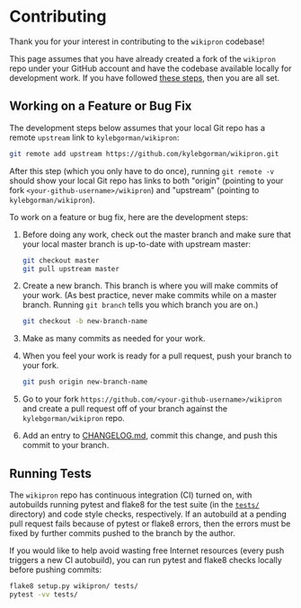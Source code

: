 # Contributing

Thank you for your interest in contributing to the `wikipron` codebase!

This page assumes that you have already created a fork of the `wikipron` repo
under your GitHub account and have the codebase available locally for
development work. If you have followed
[these steps](https://github.com/kylebgorman/wikipron#development),
then you are all set.

## Working on a Feature or Bug Fix

The development steps below assumes that your local Git repo has a remote
`upstream` link to `kylebgorman/wikipron`:
   
```bash
git remote add upstream https://github.com/kylebgorman/wikipron.git
```

After this step (which you only have to do once),
running `git remote -v` should show your local Git repo
has links to both "origin" (pointing to your fork `<your-github-username>/wikipron`)
and "upstream" (pointing to `kylebgorman/wikipron`).

To work on a feature or bug fix, here are the development steps: 

1. Before doing any work, check out the master branch and
   make sure that your local master branch is up-to-date with upstream master:
   
   ```bash
   git checkout master
   git pull upstream master
   ``` 
   
2. Create a new branch. This branch is where you will make commits of your work.
   (As best practice, never make commits while on a master branch.
   Running `git branch` tells you which branch you are on.)
   
   ```bash
   git checkout -b new-branch-name
   ```
   
3. Make as many commits as needed for your work.
4. When you feel your work is ready for a pull request,
   push your branch to your fork.

   ```bash
   git push origin new-branch-name
   ```
5. Go to your fork `https://github.com/<your-github-username>/wikipron` and
   create a pull request off of your branch against the `kylebgorman/wikipron` repo.

6. Add an entry to [CHANGELOG.md](CHANGELOG.md), commit this change,
   and push this commit to your branch.

## Running Tests

The `wikipron` repo has continuous integration (CI) turned on,
with autobuilds running pytest and flake8 for the test suite
(in the [`tests/`](tests) directory) and code style checks, respectively.
If an autobuild at a pending pull request fails because of pytest or flake8
errors, then the errors must be fixed by further commits pushed to the branch
by the author.

If you would like to help avoid wasting free Internet resources
(every push triggers a new CI autobuild),
you can run pytest and flake8 checks locally before pushing commits:

```bash
flake8 setup.py wikipron/ tests/
pytest -vv tests/
```

